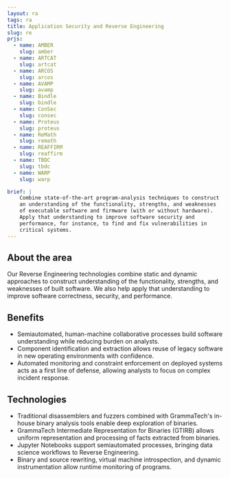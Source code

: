 ```yaml
---
layout: ra
tags: ra
title: Application Security and Reverse Engineering
slug: re
prjs:
  - name: AMBER
    slug: amber
  - name: ARTCAT
    slug: artcat
  - name: ARCOS
    slug: arcos
  - name: AVAMP
    slug: avamp
  - name: Bindle
    slug: bindle
  - name: ConSec
    slug: consec
  - name: Proteus
    slug: proteus
  - name: ReMath
    slug: remath
  - name: REAFFIRM
    slug: reaffirm
  - name: TBDC
    slug: tbdc
  - name: WARP
    slug: warp

brief: |
    Combine state-of-the-art program-analysis techniques to construct
    an understanding of the functionality, strengths, and weaknesses
    of executable software and firmware (with or without hardware).
    Apply that understanding to improve software security and
    performance, for instance, to find and fix vulnerabilities in
    critical systems.
---
```


## About the area
Our Reverse Engineering technologies combine static and dynamic approaches to construct understanding of the functionality, strengths, and weaknesses of built software. We also help apply that understanding to improve software correctness, security, and performance.

## Benefits

* Semiautomated, human-machine collaborative processes build software understanding while reducing burden on analysts.
* Component identification and extraction allows reuse of legacy software in new operating environments with confidence.
* Automated monitoring and constraint enforcement on deployed systems acts as a first line of defense, allowing analysts to focus on complex incident response.

## Technologies

* Traditional disassemblers and fuzzers combined with GrammaTech's in-house binary analysis tools enable deep exploration of binaries.
* GrammaTech Intermediate Representation for Binaries (GTIRB) allows uniform representation and processing of facts extracted from binaries.
* Jupyter Notebooks support semiautomated processes, bringing data science workflows to Reverse Engineering.
* Binary and source rewriting, virtual machine introspection, and dynamic instrumentation allow runtime monitoring of programs.

